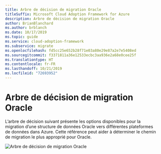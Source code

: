 ```yaml
---
title: Arbre de décision de migration Oracle
titleSuffix: Microsoft Cloud Adoption Framework for Azure
description: Arbre de décision de migration Oracle
author: BrianBlanchard
ms.author: brblanch
ms.date: 10/17/2019
ms.topic: guide
ms.service: cloud-adoption-framework
ms.subservice: migrate
ms.openlocfilehash: fd5cc25e652b28f71e03a80e29e87a2e7e5408ed
ms.sourcegitcommit: f3371811a36e12533ecbc3aa936e2a68e0cee25f
ms.translationtype: HT
ms.contentlocale: fr-FR
ms.lasthandoff: 10/21/2019
ms.locfileid: "72693952"
---
```

# <a name="oracle-migration-decision-tree"></a>Arbre de décision de migration Oracle

L’arbre de décision suivant présente les options disponibles pour la migration d’une structure de données Oracle vers différentes plateformes de données dans Azure.
Cette référence peut aider à déterminer le chemin de migration le plus approprié pour Oracle.

![Arbre de décision de migration Oracle](../../_images/innovate/considerations/oracle-migration-decision-tree.png)
